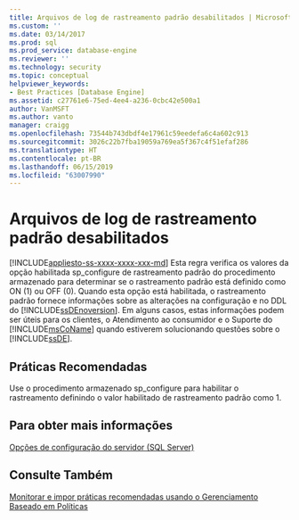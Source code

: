 ```yaml
---
title: Arquivos de log de rastreamento padrão desabilitados | Microsoft Docs
ms.custom: ''
ms.date: 03/14/2017
ms.prod: sql
ms.prod_service: database-engine
ms.reviewer: ''
ms.technology: security
ms.topic: conceptual
helpviewer_keywords:
- Best Practices [Database Engine]
ms.assetid: c27761e6-75ed-4ee4-a236-0cbc42e500a1
author: VanMSFT
ms.author: vanto
manager: craigg
ms.openlocfilehash: 73544b743dbdf4e17961c59eedefa6c4a602c913
ms.sourcegitcommit: 3026c22b7fba19059a769ea5f367c4f51efaf286
ms.translationtype: HT
ms.contentlocale: pt-BR
ms.lasthandoff: 06/15/2019
ms.locfileid: "63007990"
---
```

# <a name="default-trace-log-files-disabled"></a>Arquivos de log de rastreamento padrão desabilitados
[!INCLUDE[appliesto-ss-xxxx-xxxx-xxx-md](../../includes/appliesto-ss-xxxx-xxxx-xxx-md.md)]
  Esta regra verifica os valores da opção habilitada sp_configure de rastreamento padrão do procedimento armazenado para determinar se o rastreamento padrão está definido como ON (1) ou OFF (0). Quando esta opção está habilitada, o rastreamento padrão fornece informações sobre as alterações na configuração e no DDL do [!INCLUDE[ssDEnoversion](../../includes/ssdenoversion-md.md)]. Em alguns casos, estas informações podem ser úteis para os clientes, o Atendimento ao consumidor e o Suporte do [!INCLUDE[msCoName](../../includes/msconame-md.md)] quando estiverem solucionando questões sobre o [!INCLUDE[ssDE](../../includes/ssde-md.md)].  
  
## <a name="best-practices-recommendations"></a>Práticas Recomendadas  
 Use o procedimento armazenado sp_configure para habilitar o rastreamento definindo o valor habilitado de rastreamento padrão como 1.  
  
## <a name="for-more-information"></a>Para obter mais informações  
 [Opções de configuração do servidor &#40;SQL Server&#41;](../../database-engine/configure-windows/server-configuration-options-sql-server.md)  
  
## <a name="see-also"></a>Consulte Também  
 [Monitorar e impor práticas recomendadas usando o Gerenciamento Baseado em Políticas](../../relational-databases/policy-based-management/monitor-and-enforce-best-practices-by-using-policy-based-management.md)  
  
  
